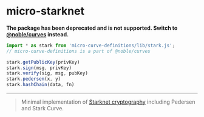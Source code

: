 # micro-starknet

**The package has been deprecated and is not supported. Switch to [@noble/curves](https://github.com/paulmillr/noble-curves) instead.**

```js
import * as stark from 'micro-curve-definitions/lib/stark.js';
// micro-curve-definitions is a part of @noble/curves

stark.getPublicKey(privKey)
stark.sign(msg, privKey)
stark.verify(sig, msg, pubKey)
stark.pedersen(x, y)
stark.hashChain(data, fn)
```

---

>Minimal implementation of [Starknet cryptography](https://docs.starkware.co/starkex/stark-curve.html) including Pedersen and Stark Curve.
